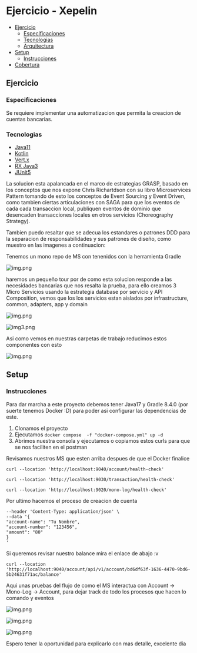 # Ejercicio - Xepelin


- [Ejercicio](#ejercicio)
    - [Especificaciones](#especificaciones)
    - [Tecnologias](#tecnologias)
    - [Arquitectura](#arquitectura)
- [Setup](#setup)
    - [Instrucciones](#instrucciones)
- [Cobertura](#cobertura)

## Ejercicio

### Especificaciones

Se requiere implementar una automatizacion que permita la creacion de cuentas bancarias.

### Tecnologias

- [Java11](https://jdk.java.net/17/)
- [Kotlin](https://kotlinlang.org/)
- [Vert.x](https://vertx.io/)
- [RX Java3](http://reactivex.io/)
- [JUnit5](https://junit.org/junit5/docs/current/user-guide/#overview-getting-started)

La solucion esta apalancada en el marco de estrategias GRASP, basado en los conceptos que nos
expone Chris Richartdson con su libro Microservices Pattern tomando de esto los conceptos de
Event Sourcing y Event Driven, como tambien ciertas articulaciones con SAGA para que los eventos de
cada cada transaccion local, publiquen eventos de dominio que desencaden transacciones 
locales en otros servicios (Choreography Strategy).

Tambien puedo resaltar que se adecua los estandares o patrones DDD para la separacion de responsabilidades y sus patrones
de diseño, como muestro en las imagenes a continuacion:

Tenemos un mono repo de MS con tenenidos con la herramienta Gradle

![img.png](doc/img1.png)

haremos un pequeño tour por de como esta solucion responde a las necesidades bancarias que nos resalta la prueba, para ello 
creamos 3 Micro Servicios usando la estrategia database por servicio y API Composition, vemos que los los servicios estan 
aislados por infrastructure, common, adapters, app y domain

![img.png](doc/img2.png)

![img3.png](doc/img3.png)

Asi como vemos en nuestras carpetas de trabajo reducimos estos componentes con esto

![img.png](doc/img.png)
## Setup

### Instrucciones

Para dar marcha a este proyecto debemos tener Java17 y Gradle 8.4.0 (por suerte tenemos Docker :D) para poder asi configurar las dependencias de este.

1. Clonamos el proyecto
2. Ejecutamos ```docker compose  -f "docker-compose.yml" up -d```
3. Abrimos nuestra consola y ejecutamos o copiamos estos curls para que se nos faciliten en el postman

Revisamos nuestros MS que esten arriba despues de que el Docker finalice
```
curl --location 'http://localhost:9040/account/health-check'
```

```
curl --location 'http://localhost:9030/transaction/health-check'
```

```
curl --location 'http://localhost:9020/mono-log/health-check'
```

Por ultimo hacemos el proceso de creacion de cuenta 

```curl --location 'http://localhost:9040/account/api/v1/account' \
--header 'Content-Type: application/json' \
--data '{
"account-name": "Tu Nombre",
"account-number": "123456",
"amount": "80"
}
'
```
Si queremos revisar nuestro balance mira el enlace de abajo :v

```
curl --location 'http://localhost:9040/account/api/v1/account/bd6df63f-1636-4470-9bd6-5b24631f71ac/balance'
```
Aqui unas pruebas del flujo de como el MS interactua con Account -> Mono-Log -> Account, para dejar track de todo los procesos que hacen lo comando y eventos

![img.png](doc/img0.png)

![img.png](doc/img4.png)

![img.png](doc/img5.png)

Espero tener la oportunidad para explicarlo con mas detalle, excelente dia
